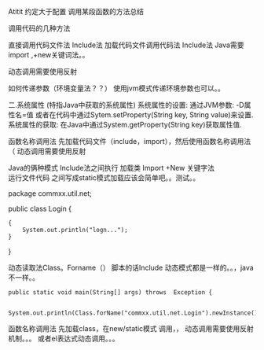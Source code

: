 Atitit 约定大于配置 调用某段函数的方法总结



调用代码的几种方法

直接调用代码文件法 Include法
加载代码文件调用代码法  Include法
Java需要import ,+new关键词法。。

动态调用需要使用反射  

 如何传递参数（环境变量法？？） 
 使用jvm模式传递环境参数也可以。。

二.系统属性 (特指Java中获取的系统属性)
系统属性的设置: 通过JVM参数: -D属性名=值 或者在代码中通过Sytem.setProperty(String key, String value)来设置.
系统属性的获取: 在Java中通过System.getProperty(String key)获取属性值.


函数名称调用法
先加载代码文件（include，import），然后使用函数名称调用法（
动态调用需要使用反射  

Java的俩种模式
Include法之间执行 加载类
Import +New 关键字法   
运行文件代码  之间写成static模式加载应该会简单吧。。测试。。


package commxx.util.net;

public class Login {
	
	{
		System.out.println("logn...");
	}

}


动态读取法Class。Forname（）
脚本的话Include 动态模式都是一样的。。，java不一样。。


	public static void main(String[] args) throws  Exception {
		
		System.out.println(Class.forName("commxx.util.net.Login").newInstance());
函数名称调用法
 先加载class，在new/static模式 调用，，
动态调用需要使用反射机制。。。
或者el表达式动态调用。。。 





